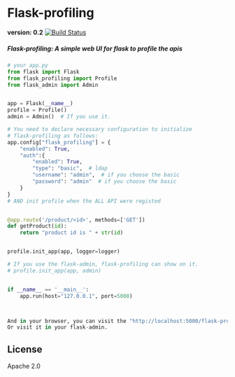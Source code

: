 # Flask-profiling


**version: 0.2** [![Build Status](https://travis-ci.org/huangxiaohen2738/flask-profiling.svg?branch=master)](https://travis-ci.org/huangxiaohen2738/flask-profiling)

##### Flask-profiling: A simple web UI for flask to profile the apis

```python
# your app.py
from flask import Flask
from flask_profiling import Profile
from flask_admin import Admin


app = Flask(__name__)
profile = Profile()
admin = Admin()  # If you use it.

# You need to declare necessary configuration to initialize
# flask-profiling as follows:
app.config["flask_profiling"] = {
    "enabled": True, 
    "auth":{
        "enabled": True,
        "type": "basic",  # ldap
        "username": "admin",  # if you choose the basic
        "password": "admin"  # if you choose the basic
    }
}
# AND init profile when the ALL API were registed


@app.route('/product/<id>', methods=['GET'])
def getProduct(id):
    return "product id is " + str(id)


profile.init_app(app, logger=logger)

# If you use the flask-admin, flask-profiling can show on it.
# profile.init_app(app, admin)


if __name__ == '__main__':
    app.run(host="127.0.0.1", port=5000)



And in your browser, you can visit the "http://localhost:5000/flask-profiling"
Or visit it in your flask-admin.

```

## License
Apache 2.0
